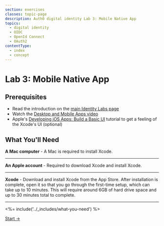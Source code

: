 ```yaml
---
section: exercises
classes: topic-page
description: Auth0 digital identity Lab 3: Mobile Native App
topics:
  - digital identity
  - OIDC
  - OpenId Connect
  - OAuth2
contentType:
  - index
  - concept
---
```

# Lab 3: Mobile Native App

## Prerequisites

- Read the introduction on the [main Identity Labs page](/labs/)
- Watch the [Desktop and Mobile Apps video](/videos/learn-identity/05-desktop-and-mobile-apps)
- Apple's [Developing iOS Apps: Build a Basic UI](https://developer.apple.com/library/archive/referencelibrary/GettingStarted/DevelopiOSAppsSwift/BuildABasicUI.html) tutorial to get a feeling of the Xcode's UI (optional)

## What You'll Need

**A Mac computer** - A Mac is required to install Xcode.

---

**An Apple account** - Required to download Xcode and install Xcode.

---

**Xcode** - Download and install Xcode from the App Store. After installation is complete, open it so that you go through the first-time setup, which can take up to 10 minutes. This will require around 6GB of hard drive space and up to 30 minutes total to complete.

---

<%= include('../_includes/what-you-need') %>

<a href="/identity-labs/03-mobile-native-app/exercise-01" class="btn btn-transparent">Start →</a>
